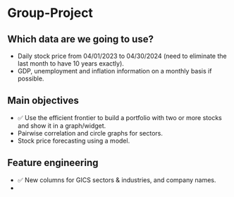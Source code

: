 # Group-Project

## Which data are we going to use?

- Daily stock price from 04/01/2023 to 04/30/2024 (need to eliminate the last month to have 10 years exactly).
- GDP, unemployment and inflation information on a monthly basis if possible.

## Main objectives

- ✅ Use the efficient frontier to build a portfolio with two or more stocks and show it in a graph/widget.
- Pairwise correlation and circle graphs for sectors.
- Stock price forecasting using a model.

## Feature engineering

- ✅ New columns for GICS sectors & industries, and company names.
- 
